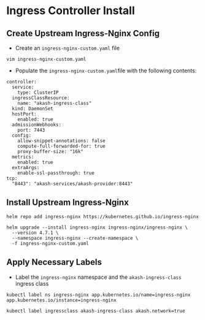 # Ingress Controller Install

## Create Upstream Ingress-Nginx Config

* Create an `ingress-nginx-custom.yaml` file&#x20;

```
vim ingress-nginx-custom.yaml
```

* Populate the `ingress-nginx-custom.yaml`file with the following contents:

```
controller:
  service:
    type: ClusterIP
  ingressClassResource:
    name: "akash-ingress-class"
  kind: DaemonSet
  hostPort:
    enabled: true
  admissionWebhooks:
    port: 7443
  config:
    allow-snippet-annotations: false
    compute-full-forwarded-for: true
    proxy-buffer-size: "16k"
  metrics:
    enabled: true
  extraArgs:
    enable-ssl-passthrough: true
tcp:
  "8443": "akash-services/akash-provider:8443"
```

## Install Upstream Ingress-Nginx

```
helm repo add ingress-nginx https://kubernetes.github.io/ingress-nginx

helm upgrade --install ingress-nginx ingress-nginx/ingress-nginx \
  --version 4.7.1 \
  --namespace ingress-nginx --create-namespace \
  -f ingress-nginx-custom.yaml
```

## Apply Necessary Labels

* Label the `ingress-nginx` namespace and the `akash-ingress-class` ingress class

```
kubectl label ns ingress-nginx app.kubernetes.io/name=ingress-nginx app.kubernetes.io/instance=ingress-nginx

kubectl label ingressclass akash-ingress-class akash.network=true
```

